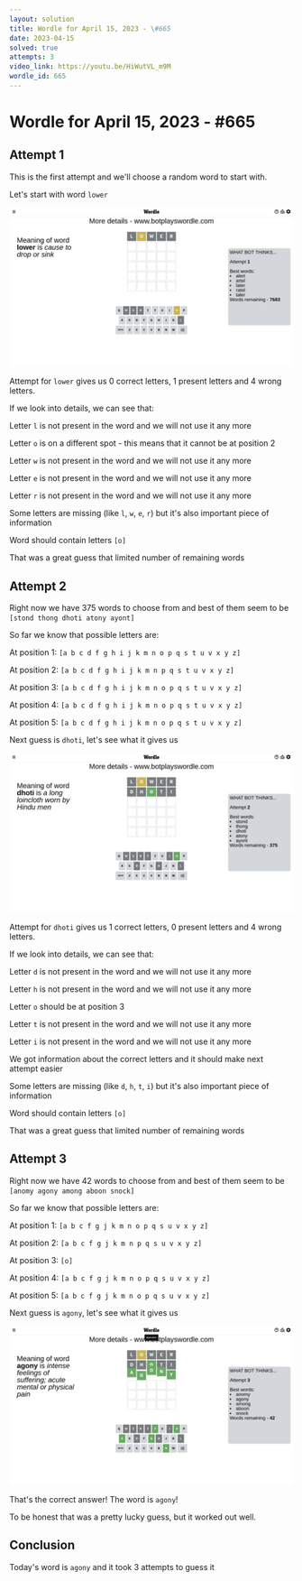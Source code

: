 ```yaml
---
layout: solution
title: Wordle for April 15, 2023 - \#665
date: 2023-04-15
solved: true
attempts: 3
video_link: https://youtu.be/HiWutVL_m9M
wordle_id: 665
---
```


# Wordle for April 15, 2023 - \#665

## Attempt 1

This is the first attempt and we'll choose a random word to start with.

Let's start with word `lower`

![Attempt 1](2023-04-15/attempt-1.png)

Attempt for `lower` gives us 0 correct letters, 1 present letters and 4 wrong letters.

If we look into details, we can see that:

Letter `l` is not present in the word and we will not use it any more

Letter `o` is on a different spot - this means that it cannot be at position 2

Letter `w` is not present in the word and we will not use it any more

Letter `e` is not present in the word and we will not use it any more

Letter `r` is not present in the word and we will not use it any more

Some letters are missing (like `l`, `w`, `e`, `r`) but it's also important piece of information

Word should contain letters `[o]`

That was a great guess that limited number of remaining words



## Attempt 2

Right now we have 375 words to choose from and best of them seem to be `[stond thong dhoti atony ayont]`

So far we know that possible letters are:

At position 1: `[a b c d f g h i j k m n o p q s t u v x y z]`

At position 2: `[a b c d f g h i j k m n p q s t u v x y z]`

At position 3: `[a b c d f g h i j k m n o p q s t u v x y z]`

At position 4: `[a b c d f g h i j k m n o p q s t u v x y z]`

At position 5: `[a b c d f g h i j k m n o p q s t u v x y z]`

Next guess is `dhoti`, let's see what it gives us

![Attempt 2](2023-04-15/attempt-2.png)

Attempt for `dhoti` gives us 1 correct letters, 0 present letters and 4 wrong letters.

If we look into details, we can see that:

Letter `d` is not present in the word and we will not use it any more

Letter `h` is not present in the word and we will not use it any more

Letter `o` should be at position 3

Letter `t` is not present in the word and we will not use it any more

Letter `i` is not present in the word and we will not use it any more

We got information about the correct letters and it should make next attempt easier

Some letters are missing (like `d`, `h`, `t`, `i`) but it's also important piece of information

Word should contain letters `[o]`

That was a great guess that limited number of remaining words



## Attempt 3

Right now we have 42 words to choose from and best of them seem to be `[anomy agony among aboon snock]`

So far we know that possible letters are:

At position 1: `[a b c f g j k m n o p q s u v x y z]`

At position 2: `[a b c f g j k m n p q s u v x y z]`

At position 3: `[o]`

At position 4: `[a b c f g j k m n o p q s u v x y z]`

At position 5: `[a b c f g j k m n o p q s u v x y z]`

Next guess is `agony`, let's see what it gives us

![Attempt 3](2023-04-15/attempt-3.png)

That's the correct answer! The word is `agony`!

To be honest that was a pretty lucky guess, but it worked out well.

## Conclusion

Today's word is `agony` and it took 3 attempts to guess it

